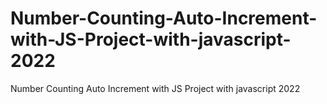 # Number-Counting-Auto-Increment-with-JS-Project-with-javascript-2022
Number Counting Auto Increment with JS Project with javascript 2022
